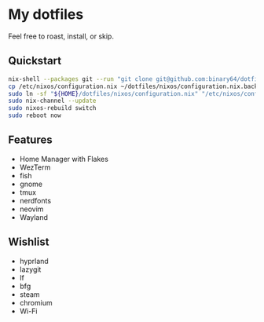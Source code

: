 # My dotfiles

Feel free to roast, install, or skip.

## Quickstart

```bash
nix-shell --packages git --run "git clone git@github.com:binary64/dotfiles.git ~/dotfiles"
cp /etc/nixos/configuration.nix ~/dotfiles/nixos/configuration.nix.backup
sudo ln -sf "${HOME}/dotfiles/nixos/configuration.nix" "/etc/nixos/configuration.nix"
sudo nix-channel --update
sudo nixos-rebuild switch
sudo reboot now
```

## Features

* Home Manager with Flakes
* WezTerm
* fish
* gnome
* tmux
* nerdfonts
* neovim
* Wayland

## Wishlist

* hyprland
* lazygit
* lf
* bfg
* steam
* chromium
* Wi-Fi

